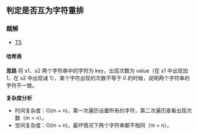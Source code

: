 ## 判定是否互为字符重排
### 题解
+ [TS](../../ts/lcci/0102.ts)

#### 哈希表
**思路**
将 s1、s2 两个字符串中的字符为 key，出现次数为 value（在 s1 中出现加 1，在 s2 中出现减 1），某个字符出现的次数不等于 0 的时候，说明两个字符串的字符不一致。

**复杂度分析**
+ 时间复杂度：O(m + n)，第一次遍历设置所有的字符，第二次遍历查看出现次数（m = n）。
+ 空间复杂度：O(m + n)，最坏情况下两个字符串都不相同（m = n）。